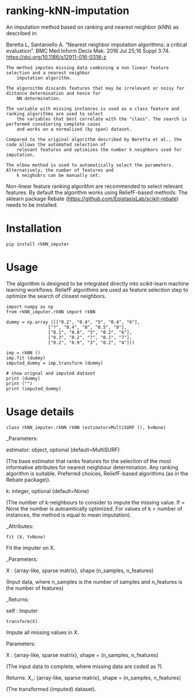 # ranking-kNN-imputation
An imputation method based on ranking and nearest neighbor (kNN) as described in:
    
Beretta L, Santaniello A. "Nearest neighbor imputation algorithms: a critical evaluation". BMC Med Inform Decis Mak. 2016 Jul 25;16 Suppl 3:74. https://doi.org/10.1186/s12911-016-0318-z


    The method imputes missing data combining a non linear feature selection and a nearest neighbor 
        imputation algorithm.

    The algoroithm discards features that may be irrelevant or noisy for distance determination and hence for 
        NN determination.

    The variable with missing instances is used as a class feature and ranking algorithms are used to select 
        the variables that best correlate with the "class". The search is performed consdiering complete cases 
        and works on a normalized (by span) dataset.

    Compared to the original algorithm described by Beretta et al., the code allows the automated selection of 
        relevant features and optimizes the number k neighbors used for imputation.

    The elbow method is used to automatically select the parameters. Alternatively, the number of features and 
        k neighobrs can be manually set.
        
        
Non-linear feature ranking algorithm are recommended to select relevant features.
By default the algorithm works using ReliefF-based methods.
The sklearn package Rebate (https://github.com/EpistasisLab/scikit-rebate) needs to be installed.

# Installation
    
    pip install rkNN_imputer

# Usage
The algorithm is designed to be integrated directly into scikit-learn machine learning workflows. ReliefF algorithms are used as feature selection step to optimize the search of closest neighbors.

    import numpy as np
    from rkNN_imputer.rkNN import rkNN

    dummy = np.array ((["0.2", "0.4", "5", "0.4", "6"],
                    ["?", "0.4", "8", "0.5", "8"],
                    ["0.1", "0.8", "3", "0.2", "6"],
                    ["0.3", "0.2", "?", "0.1", "7"],
                    ["0.2", "0.9", "3", "0.2", "4"]))

    imp = rkNN ()
    imp.fit (dummy)
    imputed_dummy = imp.transform (dummy)

    # show orignal and imputed dataset
    print (dummy)
    print ("")
    print (imputed_dummy)


# Usage details
    class rkNN_imputer.rkNN rkNN (estimator=MultiSURF (), k=None)

_Parameters: 

estimator: object, optional (default=MultiSURF)

(The base estimator that ranks features for the selection of the most informative attributes for nearest neighbour determination. Any ranking algorithm is suitable. Preferred choices, ReliefF-based algorithms (as in the Rebate package)).   
                
k: integer, optional (default=None)
               
(The number of k-neighbours to consider to impute the missing value. If = None the number is autoamtically optimized. For values of k > number of instances, the method is equal to mean imputation).

_Attributes:

    fit (X, Y=None)

Fit the imputer on X.

_Parameters: 

X : {array-like, sparse matrix}, shape (n_samples, n_features)

(Input data, where n_samples is the number of samples and n_features is the number of features)

_Returns: 

self : Imputer


    transform(X)
    
Impute all missing values in X.

Parameters: 

X : {array-like, sparse matrix}, shape = (n_samples, n_features)

(The input data to complete, where missing data are coded as ?).

Returns: X_: {array-like, sparse matrix}, shape = (n_samples, n_features)

(The transformed (imputed) dataset).


                
                

    
